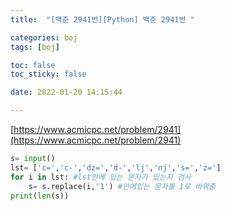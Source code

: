 ```yaml
---
title:  "[백준 2941번][Python] 백준 2941번 "

categories: boj
tags: [boj]

toc: false
toc_sticky: false

date: 2022-01-20 14:15:44

---
```

[https://www.acmicpc.net/problem/2941](https://www.acmicpc.net/problem/2941)

```python
s= input()
lst= ['c=','c-','dz=','d-','lj','nj','s=','z=']
for i in lst: #lst안에 있는 문자가 있는지 검사
    s= s.replace(i,'1') #안에있는 문자를 1로 바꿔줌
print(len(s))
```